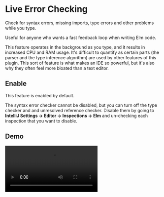 # Live Error Checking

Check for syntax errors, missing imports, type errors and other problems while you type.

Useful for anyone who wants a fast feedback loop when writing Elm code.

This feature operates in the background as you type, and it results in increased CPU and RAM usage. It's difficult to quantify as certain parts (the parser and the type inference algorithm) are used by other features of this plugin. This sort of feature is what makes an IDE so powerful, but it's also why they often feel more bloated than a text editor.


## Enable

This feature is enabled by default.

The syntax error checker cannot be disabled, but you can turn off the type checker and and unresolved reference checker. Disable them by going to **IntelliJ Settings -> Editor -> Inspections -> Elm** and un-checking each inspection that you want to disable.

## Demo

![type checking](../assets/type_checking.mp4)   